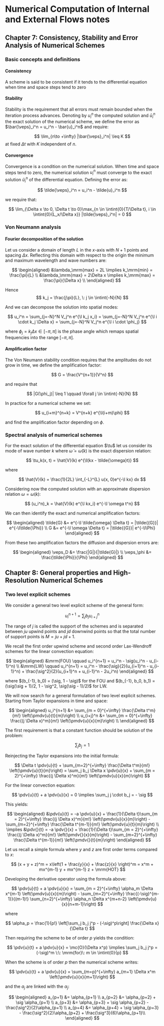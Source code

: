 # Numerical Computation of Internal and External Flows notes

## Chapter 7: Consistency, Stability and Error Analysis of Numerical Schemes

### Basic concepts and definitions

#### Consistency

A scheme is said to be consistent if it tends to the differential equation when time and space steps tend to zero

#### Stability

Stability is the requirement that all errors must remain bounded when the iteration process advances. Denoting by $u_i^n$ the computed solution and $\bar{u}_i^n$ the exact solution of the numerical scheme, we define the error as $\bar{\veps}_i^n = u_i^n - \bar{u}_i^n$ and require:

$$
    \lim_{n\to +\infty} |\bar{\veps}_i^n| \leq K 
$$
at fixed $\Delta t$ with $K$ independent of $n$.

#### Convergence

Convergence is a condition on the numerical solution. When time and space steps tend to zero, the numerical solution $u_i^n$ must converge to the exact solution $\tilde{u}_i^n$ of the differential equation. Defining the error as:

$$
    \tilde{\veps}_i^n = u_i^n - \tilde{u}_i^n
$$

we require that:

$$
    \lim_{\Delta x \to 0, \Delta t \to 0}\max_{n \in \intint{0}{T/\Delta t}, i \in \intint{0}{L_x/\Delta x}} |\tilde{\veps}_i^n| = 0
$$

### Von Neumann analysis

#### Fourier decomposition of the solution

Let us consider a domain of length $L$ in the $x$-axis with $N + 1$ points and spacing $\Delta x$. Reflecting this domain with respect to the origin the minimum and maximum wavelength and wave numbers are:

$$
\begin{aligned}
    &\lambda_\mrm{max} = 2L \implies k_\mrm{min} = \frac{\pi}{L} \\
    &\lambda_\mrm{max} = 2\Delta x \implies k_\mrm{max} = \frac{\pi}{\Delta x} \\
\end{aligned}
$$

Hence
$$
    k_j = \frac{j\pi}{L}, \: j \in \intint{-N}{N}
$$

And we can decompose the solution into spatial modes:

$$
    u_i^n = \sum_{j=-N}^N V_j^n e^{\I k_j x_i} = \sum_{j=-N}^N V_j^n e^{\I i \cdot k_j \Delta x} = \sum_{j=-N}^N V_j^n e^{\I i \cdot \phi_j}
$$

where $\phi_j = k_j \Delta x \in [-\pi, \pi]$ is the phase angle which remaps spatial frequencies into the range $[-\pi, \pi]$.

#### Amplification factor

The Von Neumann stability condition requires that the amplitudes do not grow in time, we define the amplification factor:

$$
    G = \frac{V^{n+1}}{V^n}
$$

and require that

$$
    |G(\phi_j)| \leq 1 \qquad \forall j \in \intint{-N}{N} 
$$

In practice for a numerical scheme we set:

$$
    u_{i+m}^{n+k} = V^{n+k} e^{\I(i+m)\phi}
$$

and find the amplification factor depending on $\phi$.

### Spectral analysis of numerical schemes

For the exact solution of the differential equation $\tu$ let us consider its mode of wave number $k$ where $\tilde{\omega} = \tilde{\omega}(k)$ is the exact dispersion relation:

$$
    \tu_k(x, t) = \hat{V}(k) e^{\I(kx - \tilde{\omega}t)}
$$

where

$$
    \hat{V}(k) = \frac{1}{2L} \int_{-L}^{L} u(x, 0)e^{-\I kx} dx
$$

Considering now the computed solution with an approximate dispersion relation $\omega = \omega(k)$:

$$
    (u_i^n)_k = \hat{V}(k) e^{\I kx_i} e^{-\I \omega t^n}
$$

We can then identify the exact and numerical amplification factors:

$$
\begin{aligned}
    \tilde{G} &= e^{-\I \tilde{\omega} \Delta  t} = |\tilde{{G}}| e^{-\I\tilde{\Phi}} \\
    G &= e^{-\I \omega \Delta  t} = |\tilde{{G}}| e^{-\I\Phi} 
\end{aligned}
$$

From these two amplification factors the diffusion and dispersion errors are:

$$
\begin{aligned}
    \veps_D &= \frac{|G|}{|\tilde{G}|} \\
    \veps_\phi &= \frac{\tilde{\Phi}}{\Phi}
\end{aligned}
$$

## Chapter 8: General properties and High-Resolution Numerical Schemes

### Two level explicit schemes

We consider a general two level explicit scheme of the general form:

$$
    u_i^{n + 1} = \sum_j b_j u_{i+j}^n
$$

The range of $j$ is called the support of the schemes and is separated between $ju$ upwind points and $jd$ downwind points so that the total number of support points is $M=ju + jd + 1$.

We recall the first order upwind scheme and second order Lax-Wendroff schemes for the linear convection equation:

$$
\begin{aligned}
    &\mrm{FOU} \qquad u_i^{n+1} = u_i^n - \sig(u_i^n - u_{i-1}^n) \\
    &\mrm{LW} \qquad u_i^{n+1} = u_i^n - \frac{\sig}{2}(u_{i+1}^n - u_{i-1}^n) + \frac{\sig^2}{2}(u_{i+1}^n + u_{i-1}^n - 2u_i^n)
\end{aligned}
$$

where $(b_{-1}, b_0) = (\sig, 1 - \sig)$ for the FOU and $(b_{-1}, b_0, b_1) = (\sig(\sig + 1)/2, 1 - \sig^2, \sig(\sig - 1)/2)$ for LW.

We will now search for a general formulation of two level explicit schemes. Starting from Taylor expansions in time and space:

$$
\begin{aligned}
    u_i^{n+1} &= \sum_{m = 0}^{+\infty} \frac{\Delta t^m}{m!} \left(\pmdv{u}{t}{m}\right) \\
    u_{i+j}^n &= \sum_{m = 0}^{+\infty} \frac{(j \Delta x)^m}{m!} \left(\pmdv{u}{x}{m}\right) \\
\end{aligned}
$$

The first requirement is that a constant function should be solution of the problem:

$$
    \sum_j b_j = 1
$$

Reinjecting the Taylor expansions into the initial formula:

$$
    \Delta t \pdv{u}{t} + \sum_{m=2}^{+\infty} \frac{\Delta t^m}{m!} \left(\pmdv{u}{t}{m}\right) = \sum_j b_j \Delta x \pdv{u}{x} + \sum_{m = 2}^{+\infty} \frac{(j \Delta x)^m}{m!} \left(\pmdv{u}{x}{m}\right)
$$

For the linear convection equation:

$$
    \pdv{u}{t} + a \pdv{u}{x} = 0 \implies \sum_j j \cdot b_j = - \sig 
$$

This yields:

$$
\begin{aligned}
    &\pdv{u}{t} = -a \pdv{u}{x} + \frac{1}{\Delta t}\sum_{m = 2}^{+\infty} \frac{(j \Delta x)^m}{m!} \left(\pmdv{u}{x}{m}\right) - \sum_{m=2}^{+\infty} \frac{\Delta t^{m-1}}{m!} \left(\pmdv{u}{t}{m}\right) \\
\implies &\pdv{}{t} = -a \pdv{}{x} + \frac{1}{\Delta t}\sum_{m = 2}^{+\infty} \frac{(j \Delta x)^m}{m!} \left(\pmdv{}{x}{m}\right) - \sum_{m=2}^{+\infty} \frac{\Delta t^{m-1}}{m!} \left(\pmdv{}{t}{m}\right)
\end{aligned}
$$

Let us recall a simple formula where $y$ and $z$ are first order terms compared to $x$:

$$
    (x + y + z)^m = x\left(1 + \frac{y}{x} + \frac{z}{x} \right)^m = x^m + mx^{m-1} y + mx^{m-1} z + \mrm{HOT}
$$

Developing the derivative operator using the formula above:

$$
    \pdv{u}{t} + a \pdv{u}{x} = \sum_{m = 2}^{+\infty} \alpha_m \Delta x^{m-1} \left(\pmdv{u}{x}{m}\right) - \sum_{m=2}^{+\infty} \frac{(-\sig)^{m-1}}{(m-1)!} \sum_{n=2}^{+\infty} \alpha_n \Delta x^{m+n-2} \left(\pmdv{u}{x}{n+m-1}\right)
$$

where 

$$
    \alpha_p = \frac{1}{p!} \left[\sum_j b_j j^p - (-\sig)^p\right] \frac{\Delta x}{\Delta t}
$$

Then requiring the scheme to be of order $p$ yields the condition:

$$
    \pdv{u}{t} + a \pdv{u}{x} = \mc{O}(\Delta x^p) \implies \sum_j b_j j^p = (-\sig)^m \:\: \mrm{for}\: m \in \intint{0}{p}
$$

When the scheme is of order $p$ then the numerical scheme writes:

$$
    \pdv{u}{t} + a \pdv{u}{x} = \sum_{m=p}^{+\infty} a_{m+1} \Delta x^m \left(\pmdv{u}{x}{m+1}\right)
$$

and the $a_j$ are linked with the $\alpha_j$:

$$
\begin{aligned}
    a_{p+1} &= \alpha_{p+1} \\
    a_{p+2} &= \alpha_{p+2} + \sig \alpha_{p+1} \\
    a_{p+3} &= \alpha_{p+3} + \sig \alpha_{p+2} - \frac{\sig^2}{2}\alpha_{p+1} \\
    a_{p+4} &= \alpha_{p+4} + \sig \alpha_{p+3} - \frac{\sig^2}{2}\alpha_{p+2} + \frac{\sig^3}{6}\alpha_{p+1}\\
\end{aligned}
$$

